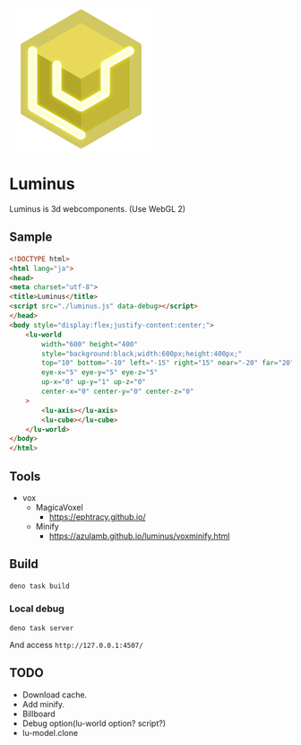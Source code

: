 ![](./docs/icon.svg)

# Luminus

Luminus is 3d webcomponents. (Use WebGL 2)

## Sample

```html
<!DOCTYPE html>
<html lang="ja">
<head>
<meta charset="utf-8">
<title>Luminus</title>
<script src="./luminus.js" data-debug></script>
</head>
<body style="display:flex;justify-content:center;">
	<lu-world
		width="600" height="400"
		style="background:black;width:600px;height:400px;"
		top="10" bottom="-10" left="-15" right="15" near="-20" far="20"
		eye-x="5" eye-y="5" eye-z="5"
		up-x="0" up-y="1" up-z="0"
		center-x="0" center-y="0" center-z="0"
	>
		<lu-axis></lu-axis>
		<lu-cube></lu-cube>
	</lu-world>
</body>
</html>
```

## Tools

* vox
  * MagicaVoxel
    * https://ephtracy.github.io/
  * Minify
    * https://azulamb.github.io/luminus/voxminify.html

## Build

```
deno task build
```

### Local debug

```
deno task server
```

And access `http://127.0.0.1:4507/`

## TODO

* Download cache.
* Add minify.
* Billboard
* Debug option(lu-world option? script?)
* lu-model.clone
